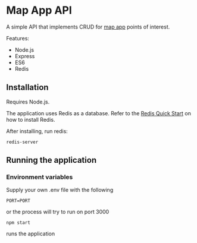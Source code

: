 # Map App API

A simple API that implements CRUD for [map app](https://github.com/Jamb000h/map-app-api) points of interest.

Features:
- Node.js
- Express
- ES6
- Redis

## Installation

Requires Node.js.

The application uses Redis as a database. Refer to the [Redis Quick Start](https://redis.io/topics/quickstart) on how to install Redis.

After installing, run redis:

```
redis-server
```

## Running the application

### Environment variables

Supply your own .env file with the following

```
PORT=PORT
```

or the process will try to run on port 3000

```
npm start
```

runs the application